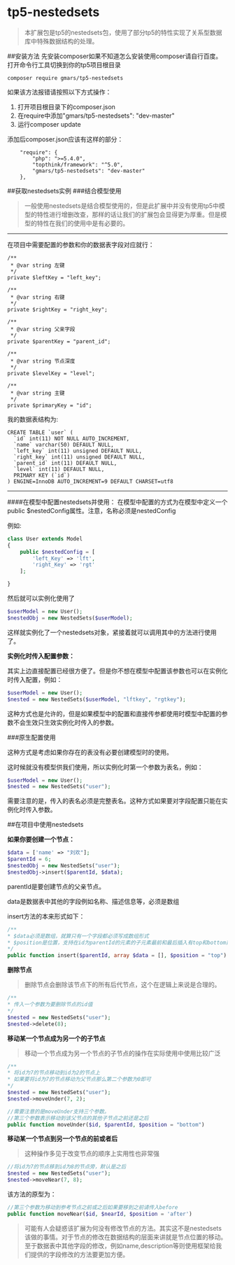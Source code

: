 # tp5-nestedsets
>本扩展包是tp5的nestedsets包，使用了部分tp5的特性实现了关系型数据库中特殊数据结构的处理。

##安装方法
先安装composer如果不知道怎么安装使用composer请自行百度。
打开命令行工具切换到你的tp5项目根目录

```
composer require gmars/tp5-nestedsets
```
如果该方法报错请按照以下方式操作：

1. 打开项目根目录下的composer.json
2. 在require中添加"gmars/tp5-nestedsets": "dev-master"
3. 运行composer update

添加后composer.json应该有这样的部分：

```
    "require": {
        "php": ">=5.4.0",
        "topthink/framework": "^5.0",
        "gmars/tp5-nestedsets": "dev-master"
    },
```

##获取nestedsets实例
###结合模型使用
>一般使用nestedsets是结合模型使用的，但是此扩展中并没有使用tp5中模型的特性进行增删改查，那样的话让我们的扩展包会显得更为厚重。但是模型的特性在我们的使用中是有必要的。

***
在项目中需要配置的参数和你的数据表字段对应就行：

    /**
     * @var string 左键
     */
    private $leftKey = "left_key";

    /**
     * @var string 右键
     */
    private $rightKey = "right_key";

    /**
     * @var string 父亲字段
     */
    private $parentKey = "parent_id";

    /**
     * @var string 节点深度
     */
    private $levelKey = "level";

    /**
     * @var string 主键
     */
    private $primaryKey = "id";
    
我的数据表结构为:
```mysql
CREATE TABLE `user` (
  `id` int(11) NOT NULL AUTO_INCREMENT,
  `name` varchar(50) DEFAULT NULL,
  `left_key` int(11) unsigned DEFAULT NULL,
  `right_key` int(11) unsigned DEFAULT NULL,
  `parent_id` int(11) DEFAULT NULL,
  `level` int(11) DEFAULT NULL,
  PRIMARY KEY (`id`)
) ENGINE=InnoDB AUTO_INCREMENT=9 DEFAULT CHARSET=utf8
```

***
####在模型中配置nestedsets并使用：
在模型中配置的方式为在模型中定义一个public $nestedConfig属性。注意，名称必须是nestedConfig

例如:
```php
class User extends Model
{
    public $nestedConfig = [
        'left_Key' => 'lft',
        'right_Key' => 'rgt'
    ];

}
```
然后就可以实例化使用了

```php
$userModel = new User();
$nestedObj = new NestedSets($userModel);
```
这样就实例化了一个nestedsets对象，紧接着就可以调用其中的方法进行使用了。

**实例化时传入配置参数：**

其实上边直接配置已经很方便了。但是你不想在模型中配置该参数也可以在实例化时传入配置，例如：
```php
$userModel = new User();
$nested = new NestedSets($userModel, "lftkey", "rgtkey");
```
这种方式也是允许的，但是如果模型中的配置和直接传参都使用时模型中配置的参数不会生效只生效实例化时传入的参数。

###原生配置使用

这种方式是考虑如果你存在的表没有必要创建模型时的使用。

这时候就没有模型供我们使用，所以实例化时第一个参数为表名，例如：

```php
$userModel = new User();
$nested = new NestedSets("user");
```
需要注意的是，传入的表名必须是完整表名。这种方式如果要对字段配置只能在实例化时传入参数。

##在项目中使用nestedsets

**如果你要创建一个节点：**
```php
$data = ['name' => "刘欢"];
$parentId = 6;
$nestedObj = new NestedSets("user");
$nestedObj->insert($parentId, $data);
```
parentId是要创建节点的父亲节点。

data是数据表中其他的字段例如名称、描述信息等，必须是数组

insert方法的本来形式如下：
```php
/**
* $data必须是数组，就算只有一个字段都必须写成数组形式
* $position是位置，支持在id为parentId的元素的子元素最前和最后插入有top和bottom两个值供选择
*/
public function insert($parentId, array $data = [], $position = "top")
```

**删除节点**
>删除节点会删除该节点下的所有后代节点，这个在逻辑上来说是合理的。

```php
/**
* 传入一个参数为要删除节点的id值
*/
$nested = new NestedSets("user");
$nested->delete(8);
```

**移动某一个节点成为另一个的子节点**
>移动一个节点成为另一个节点的子节点的操作在实际使用中使用比较广泛

```php
/**
* 将id为7的节点移动到id为2的节点上
* 如果要将id为7的节点移动为父节点那么第二个参数为0即可
*/
$nested = new NestedSets("user");
$nested->moveUnder(7, 2);

//需要注意的是moveUnder支持三个参数。
//第三个参数表示移动到该父节点的其他子节点之前还是之后
public function moveUnder($id, $parentId, $position = "bottom")
```

**移动某一个节点到另一个节点的前或者后**
>这种操作多见于改变节点的顺序上实用性也非常强

```php
//将id为7的节点移到id为8的节点旁，默认是之后
$nested = new NestedSets("user");
$nested->moveNear(7, 8);
```
该方法的原型为：
```php
//第三个参数为移动到参考节点之前或之后如果要移到之前请传入before
public function moveNear($id, $nearId, $position = 'after')
```

>可能有人会疑惑该扩展为何没有修改节点的方法。其实这不是nestedsets该做的事情。对于节点的修改在数据结构的层面来讲就是节点位置的移动。至于数据表中其他字段的修改，例如name,description等则使用框架给我们提供的字段修改的方法要更加方便。
